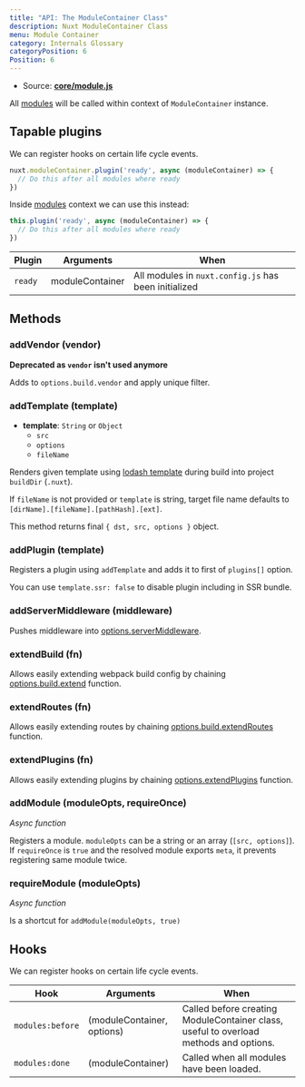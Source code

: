 ```yaml
---
title: "API: The ModuleContainer Class"
description: Nuxt ModuleContainer Class
menu: Module Container
category: Internals Glossary
categoryPosition: 6
Position: 6
---
```


- Source: **[core/module.js](https://github.com/nuxt/nuxt.js/blob/dev/packages/core/src/module.js)**

All [modules](/guide/modules) will be called within context of `ModuleContainer` instance.

## Tapable plugins

We can register hooks on certain life cycle events.

```js
nuxt.moduleContainer.plugin('ready', async (moduleContainer) => {
  // Do this after all modules where ready
})
```

Inside [modules](/guide/modules) context we can use this instead:

```js
this.plugin('ready', async (moduleContainer) => {
  // Do this after all modules where ready
})
```

Plugin | Arguments       | When
-------|-----------------|-----------------------------------------------------
`ready`| moduleContainer | All modules in `nuxt.config.js` has been initialized


## Methods

### addVendor (vendor)

**Deprecated as `vendor` isn't used anymore**

Adds to `options.build.vendor` and apply unique filter.

### addTemplate (template)

- **template**: `String` or `Object`
    - `src`
    - `options`
    - `fileName`

Renders given template using [lodash template](https://lodash.com/docs/4.17.4#template) during build into project `buildDir` (`.nuxt`).

If `fileName` is not provided or `template` is string, target file name defaults to `[dirName].[fileName].[pathHash].[ext]`.

This method returns final `{ dst, src, options }` object.

### addPlugin (template)

Registers a plugin using `addTemplate` and adds it to first of `plugins[]` option.

You can use `template.ssr: false` to disable plugin including in SSR bundle.

### addServerMiddleware (middleware)

Pushes middleware into [options.serverMiddleware](/api/configuration-servermiddleware).

### extendBuild (fn)

Allows easily extending webpack build config by chaining [options.build.extend](/api/configuration-build#extend) function.

### extendRoutes (fn)

Allows easily extending routes by chaining [options.build.extendRoutes](/api/configuration-router#extendroutes) function.

### extendPlugins (fn)

Allows easily extending plugins by chaining [options.extendPlugins](/api/configuration-extend-plugins) function.

### addModule (moduleOpts, requireOnce)

*Async function*

Registers a module. `moduleOpts` can be a string or an array (`[src, options]`). 
If `requireOnce` is `true` and the resolved module exports `meta`, it prevents registering same module twice.

### requireModule (moduleOpts)

*Async function*

Is a shortcut for `addModule(moduleOpts, true)`

## Hooks

We can register hooks on certain life cycle events.

Hook                      | Arguments                  | When
--------------------------|----------------------------|--------------------------------------------------------------------------------------
 `modules:before`         | (moduleContainer, options) | Called before creating ModuleContainer class, useful to overload methods and options.
 `modules:done`           | (moduleContainer)          | Called when all modules have been loaded.

